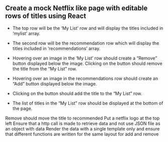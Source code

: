 
## Create a mock Netflix like page with editable rows of titles using React

 * The top row will be the ‘My List’ row and will display the titles included in ‘mylist’ array. 
 
 * The second row will be the recommendation row which will display the titles included in ‘recommendations’ array.
 
 * Hovering over an image in the ‘My List’ row should create a “Remove” button displayed below
    the image. Clicking on the button should remove the title from the “My List” row.
     
 * Hovering over an image in the recommendations row should create an “Add” button displayed below the image. 
 * Clicking on the button should add the title to the “My List” row.
     
 * The list of titles in the “My List” row should be displayed at the bottom of the page.
    
Remove should move the title to recommended
Put a netflix logo at the top left
Ensure that a http call is made to retrieve data and not use JSON file as an object with data
Render the data with a single template only and ensure that different functions are written for the same layout for add and remove
